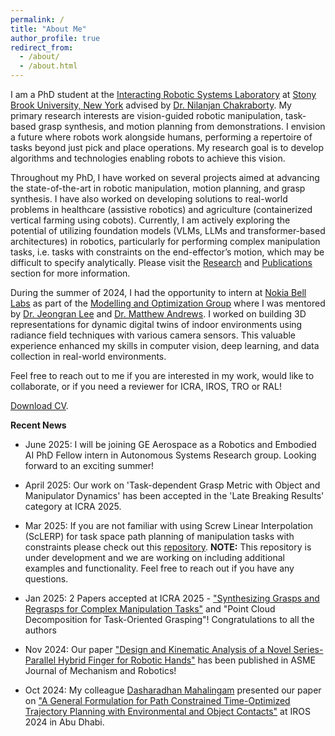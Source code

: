 ```yaml
---
permalink: /
title: "About Me"
author_profile: true
redirect_from: 
  - /about/
  - /about.html
---
```


I am a PhD student at the [Interacting Robotic Systems Laboratory](https://sites.google.com/a/stonybrook.edu/robotics/) at [Stony Brook University, New York](https://www.stonybrook.edu/) advised by [Dr. Nilanjan Chakraborty](https://www.cs.stonybrook.edu/people/faculty/nilanjanchakraborty). My primary research interests are vision-guided robotic manipulation, task-based grasp synthesis, and motion planning from demonstrations. I envision a future where robots work alongside humans, performing a repertoire of tasks beyond just pick and place operations. My research goal is to develop algorithms and technologies enabling robots to achieve this vision.

Throughout my PhD, I have worked on several projects aimed at advancing the state-of-the-art in robotic manipulation, motion planning, and grasp synthesis. I have also worked on developing solutions to real-world problems in healthcare (assistive robotics) and agriculture (containerized vertical farming using cobots). Currently, I am actively exploring the potential of utilizing foundation models (VLMs, LLMs and transformer-based architectures) in robotics, particularly for performing complex manipulation tasks, i.e. tasks with constraints on the end-effector’s motion, which may be difficult to specify analytically. Please visit the [Research](https://apat20.github.io/portfolio/) and [Publications](https://apat20.github.io/publications/) section for more information.

During the summer of 2024, I had the opportunity to intern at [Nokia Bell Labs](https://www.bell-labs.com/#gref) as part of the [Modelling and Optimization Group](https://www.nokia.com/bell-labs/research/air-lab/modelling-optimization/) where I was mentored by [Dr. Jeongran Lee](https://www.nokia.com/people/jeongran-lee/) and [Dr. Matthew Andrews](https://www.nokia.com/people/matthew-andrews/). I worked on building 3D representations for dynamic digital twins of indoor environments using radiance field techniques with various camera sensors. This valuable experience enhanced my skills in computer vision, deep learning, and data collection in real-world environments.

Feel free to reach out to me if you are interested in my work, would like to collaborate, or if you need a reviewer for ICRA, IROS, TRO or RAL!

[Download CV](https://drive.google.com/file/d/137Ho8OuYhVlojuj-n8rVj7VpwuBqXvzk/view?usp=sharing).



**Recent News**
- June 2025: I will be joining GE Aerospace as a Robotics and Embodied AI PhD Fellow intern in Autonomous Systems Research group. Looking forward to an exciting summer!
- April 2025: Our work on 'Task-dependent Grasp Metric with Object and Manipulator Dynamics' has been accepted in the 'Late Breaking Results' category at ICRA 2025.

- Mar 2025: If you are not familiar with using Screw Linear Interpolation (ScLERP) for task space path planning of manipulation tasks with constraints please check out this [repository][def].
**NOTE:** This repository is under development and we are working on including additional examples and functionality. Feel free to reach out if you have any questions.
- Jan 2025: 2 Papers accepted at ICRA 2025 - ["Synthesizing Grasps and Regrasps for Complex Manipulation Tasks"](https://arxiv.org/pdf/2501.18075) and "Point Cloud Decomposition for Task-Oriented Grasping"! Congratulations to all the authors
- Nov 2024: Our paper ["Design and Kinematic Analysis of a Novel Series-Parallel Hybrid Finger for Robotic Hands"](https://asmedigitalcollection.asme.org/mechanismsrobotics/article/17/4/044512/1207813) has been published in ASME Journal of Mechanism and Robotics!
- Oct 2024: My colleague [Dasharadhan Mahalingam](https://www.linkedin.com/in/dasharadhan-mahalingam/) presented our paper on ["A General Formulation for Path Constrained Time-Optimized Trajectory Planning with Environmental and Object Contacts"](https://arxiv.org/abs/2410.06295) at IROS 2024 in Abu Dhabi.

[def]: https://github.com/apat20/PyScLERP